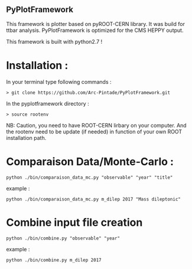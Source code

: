 
##   PyPlotFramework

This framework is plotter based on pyROOT-CERN library. It was build for ttbar analysis.
PyPlotFramework is optimized for the CMS HEPPY output.

This framework is built with python2.7 !

# Installation :

In your terminal type following commands : 

    > git clone https://github.com/Arc-Pintade/PyPlotFramework.git

In the pyplotframework directory :

    > source rootenv

NB: Caution, you need to have ROOT-CERN lirbary on your computer. And the rootenv 
need to be update (if needed) in function of your own ROOT installation path.

# Comparaison Data/Monte-Carlo : 

    python ./bin/comparaison_data_mc.py "observable" "year" "title"

example : 

    python ./bin/comparaison_data_mc.py m_dilep 2017 "Mass dileptonic"

# Combine input file creation 

    python ./bin/combine.py "observable" "year" 

example :

    python ./bin/combine.py m_dilep 2017 

